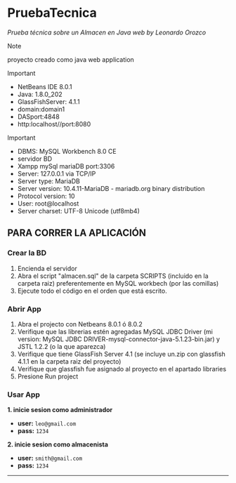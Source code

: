 # PruebaTecnica
*Prueba técnica sobre un Almacen en Java web by Leonardo Orozco*

> [!NOTE]
> proyecto creado como java web application

> [!IMPORTANT]
> - NetBeans IDE 8.0.1
> - Java: 1.8.0_202
> - GlassFishServer: 4.1.1
> - domain:domain1 
> - DASport:4848 
> - http:localhost//port:8080

> [!IMPORTANT]
> - DBMS: MySQL Workbench 8.0 CE
> - servidor BD
> - Xampp mySql mariaDB port:3306
> - Server: 127.0.0.1 via TCP/IP
> - Server type: MariaDB
> - Server version: 10.4.11-MariaDB - mariadb.org binary distribution
> - Protocol version: 10
> - User: root@localhost
> - Server charset: UTF-8 Unicode (utf8mb4)

## PARA CORRER LA APLICACIÓN
### Crear la BD
1. Encienda el servidor
2. Abra el script "almacen.sql" de la carpeta SCRIPTS (incluido en la carpeta raiz) preferentemente en MySQL workbech (por las comillas)
3. Ejecute todo el código en el orden que está escrito.
### Abrir App
1. Abra el projecto con Netbeans 8.0.1 ó 8.0.2 
2. Verifique que las librerias estén agregadas MySQL JDBC Driver (mi version: MySQL JDBC DRIVER-mysql-connector-java-5.1.23-bin.jar) y JSTL 1.2.2 (o la que aparezca)
3. Verifique que tiene GlassFish Server 4.1 (se incluye un.zip con glassfish 4.1.1 en la carpeta raiz del proyecto)
5. Verifique que glassfish fue asignado al proyecto en el apartado libraries
6. Presione Run project
### Usar App
**1. inicie sesion como administrador** 
  - **user:** `leo@gmail.com`
  - **pass:** `1234`

**2. inicie sesion como almacenista**
  - **user:** `smith@gmail.com` 
  - **pass:** `1234`
-----------------------------------------------------------------------



